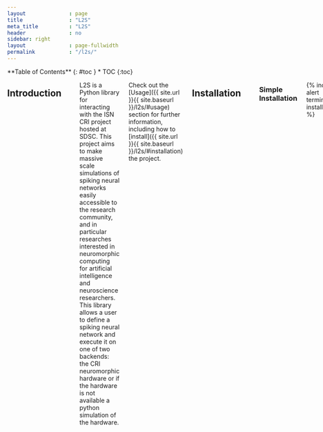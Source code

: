 ```yaml
---
layout              : page
title               : "L2S"
meta_title          : "L2S"
header              : no
sidebar: right
layout              : page-fullwidth
permalink           : "/l2s/"
---
```



<div class="row">
<div class="medium-4 medium-push-8 columns" markdown="1">
<div class="panel radius" markdown="1">
**Table of Contents**
{: #toc }
*  TOC
{:toc}
</div>
</div><!-- /.medium-4.columns -->

<div class="medium-8 medium-pull-4 columns" markdown="1">
  
  

## **Introduction**
---
L2S is a Python library for interacting with the ISN CRI project hosted at SDSC. This project aims to make massive scale simulations of spiking neural networks easily accessible to the research community, and in particular researches interested in neuromorphic computing for artificial intelligence and neuroscience researchers. This library allows a user to define a spiking neural network and execute it on one of two backends: the CRI neuromorphic hardware or if the hardware is not available a python simulation of the hardware.
  
  Check out the [Usage]({{ site.url }}{{ site.baseurl }}/l2s/#usage) section for further information, including how to [install]({{ site.url }}{{ site.baseurl }}/l2s/#installation) the project.

## **Installation**
---
### **Simple Installation**

{% include alert terminal='pip install l2s' %}
    
### **Development Installation**

- First install [Poetry](https://python-poetry.org/)
  - If Poetry installs in may be necessary to install an alternative Python distribution such as [Conda](https://docs.conda.io/projects/conda/en/latest/user-guide/install/index.html)
- Then clone this repository: 

{% include alert terminal='git clone https://github.com/Integrated-Systems-Neuroengineering/L2S.git' %}

- Next you will need to clone the cri-simulations repository into the same directory you just cloned this repository into:

{% include alert terminal='git clone https://github.com/Integrated-Systems-Neuroengineering/CRI_Simulations_Public.git' %}

- cd into the L2S repo you cloned and install the needed dependencies. Resolving dependencies may take a while.

{% include alert terminal='cd L2S <br> poetry install' %}

   - Some Python dependencies may require a compiler supporting C++11 to be installed on your system, such as a recent version of GCC

- finally activate the development environment

{% include alert terminal='poetry shell' %}
    
## **Usage**
---
### **Running on the Simulator**

On your local machine you can run networks using the Python based simulator of the CRI hardware.

### **Defining a Network**
Users are expected to provide three data structures in order to define a network

#### **Defining the Configuration Dictionary**

The configuration dictionary specifies a few properties that are shared by every neuron in the network

- neuron_type specifies the type of neuron model used to calculate membrane potentials
- global_neuron_params is a sub-dictionary of the configuration dictionary
  - v_thr is an entry in the global_neuron_params dictionary, it sets the membrane potential threshold for all neurons in the network

{% include alert terminal="configuration = {}  <br> configuration&#91;neuron_type'&#93; = <q>I&F</q>  <br> configuration&#91;'global_neuron_params'&#93; = {}  <br> configuration&#91;'global_neuron_params'&#93;&#91;'v_thr'&#93; = 4" %}

- Defining the Axons Dictionary

    The axons dictionary configures inputs to the network. Axons are synapses connected to neurons in the network that the user can manually send spikes over at a given timestep. Each key in the dictionary is the name of an axon. Each value is a list of two element tuples. Each tuple defines an in-going synapse to a neuron. The first element is the name of a neuron in the network and the second element is the weight of the synaptic connection. Synapse weights must be integers, but they may be positive or negative.

{% include alert terminal="axons = {'alpha': &#91;('a', 3)&#93;, <br> 'beta': &#91;('d', 3)&#93;}" %}

- Defining the Connections Dictionary
    
    The connections dictionary defines the neurons in the network and the connections between them. Each key in the dictionary is the name of a neuron. Of note the names of neurons in the connections dictionary and the names of axons in the axons dictionary must be mutually exclusive. Each value is a list of two element tuples. Each tuple defines a synapse between neurons in the network. The first element is the name of the postsynaptic neuron and the the second element is the weight of the synapse. Synapse weights must be integers but they may be positive or negative. If a neuron has no outgoing synapses it’s synapse list may be left empty.

{% include alert terminal="connections = {'a':  &#91;('b', 1)&#93;, <br> 'b':  &#91;&#93;, <br> 'c':  &#91;&#93;, <br> 'd':  &#91;('c', 1)&#93;}" %}

- Defining the Outputs List
  The outputs list defines the neurons in the network the user wishes to receive spikes from. Each element in the list is the key of a neuron in the connections dictionary.

{% include alert terminal="outputs = &#91;'a', 'b'&#93;" %}

#### **Initializing a network**
Once we’ve defined the above dictionaries and list we must pass them to the CRI_network constructor to create a CRI_network object.

{% include alert terminal='network = CRI_network(axons=axons,connections=connections,config=config, outputs=outputs)' %}

#### **Running a Timestep**
Once we’ve constructed an CRI_network object we can run a timestep. We do so by calling the step() method of CRI_network. This method expects a single input called inputs. Inputs defines the inputs to the network at the current timestep, in particular it is a list of names of axons that you wish to carry spikes into the network at the current timestep. Normally network.step() returns a list of the keys that correspond to neurons that spiked during the given timestep, however the membranePotential parameter can be set to True to additionally output the membranePotentials for all neurons in the network.

{% include alert terminal="inputs = &#91;'alpha','beta'&#93; <br> spikes = network.step(inputs) <br> #Alternative <br> potentials, spikes = network.step(inputs, membranePotential=True)" %}

This method will return a list of membrane potentials for all neurons in the network after the current timestep has elapsed.

#### **Updating Synapse Weights**
Once the CRI_network class the topology of the network is fixed, that is what axon and neurons are in the network and how they are connected via synapses may not be changed. However it is possible to update the weight of preexisting synapses in the network. This can be done by calling the write_synapse() method of CRI_network. write_synapse() takes three arguments, the presynaptic neuron name, the postsynaptic neuron name, and the new synapse weight.

{% include alert terminal="network.write_synapse('a', 'b', 2)" %}

## **Submitting Jobs to Run on the Hardware**
---
The same Python scripts you’ve developed and run on your local machine can be deployed to the CRI servers to run on the actual CRI hardware. Just make sure all the libraries you import in your script are available on the [CRI servers](https://github.com/Integrated-Systems-Neuroengineering/L2S/blob/main/Python%20libraries%20present%20on%20the%20CRI%20servers). The CRI hardware is hosted in the San Diego Supercomputing Center and jobs may be submitted to run on the hardware via the [Neuroscience Gateway](https://www.nsgportal.org/index.html). First you must register an account with Neuroscience Gateway in order to submit jobs. Perform the following steps to submit a task to NSG:
- Put your CRI Python script in a folder of any name, then zip the folder
- Log into NSG.
- Create a task folder if there is none listed on the upper left.  It's a place to hold related jobs.
- Click on data, and save the previously created zip file as the data.  Here 'data' is ambiguous - it is the job and its data.
- Click on task.
- Create a new task if needed (or clone an old one).
- Assign the zip you just uploaded as data as the input to the task.
- Select *Python for CRI* as the software to run.
- Set parameters for the task:
    - Set execution 'wall time', cores, and GB of DRAM if you wish. Please be consideret to others and only request the hardware you need.
    - Enter the name of your.py python scrip as the "input" using the same name as is in the zip folder.
    - Enter a name for the "output" (optional)
- Click save parameters
-  Click *save and run* to run the task.
- Click *OK* on the popup or the job will not start.
- Click on task again in your folder at the upper left if the task list is not present.
- View status if desired, refresh as needed, or just watch for the task done email.
- When it is done select the 'view output' for that task on the task list.
- Download outputs and decompress.  Job 'inputs' is displayed as garbage.

## Python libraries present on the CRI servers
---
  
  ```
  absl-py                     1.1.0 
  bidict                     0.22.0 
  brotlipy                    0.7.0 
  certifi                 2021.10.8 
  cffi                       1.15.0 
  charset-normalizer          2.0.4 
  click                       8.1.3 
  colorama                    0.4.4 
  conda                      4.12.0 
  conda-content-trust     0+unknown 
  conda-package-handling      1.8.1 
  confuse                     1.7.0 
  cri-simulations             0.1.2 
  cryptography               36.0.0 
  cycler                     0.11.0 
  fbpca                         1.0 
  fonttools                  4.33.3 
  idna                          3.3 
  joblib                      1.1.0 
  k-means-constrained         0.7.1 
  kiwisolver                  1.4.3 
  l2s                         0.1.3 
  llvmlite                   0.38.1 
  matplotlib                  3.5.2 
  metis                       0.2a5 
  networkx                    2.8.4 
  numba                      0.55.2 
  numpy                      1.22.4 
  ortools                 9.3.10497 
  packaging                    21.3 
  Pillow                      9.1.1 
  pip                        21.2.4 
  protobuf                   4.21.1 
  pycosat                     0.6.3 
  pycparser                    2.21 
  PyMetis                    2020.1 
  pyOpenSSL                  22.0.0 
  pyparsing                   3.0.9 
  PySocks                     1.7.1 
  python-dateutil             2.8.2 
  PyYAML                        6.0 
  requests                   2.27.1 
  ruamel-yaml-conda        0.15.100 
  scikit-learn                1.1.1 
  scipy                       1.8.1 
  setuptools                 61.2.0 
  six                        1.16.0 
  sklearn                       0.0
  threadpoolctl               3.1.0 
  tqdm                       4.63.0 
  urllib3                    1.26.8 
  wheel                      0.37.1
  
  ```


  
</div><!-- /.medium-8.columns -->
</div><!-- /.row -->

